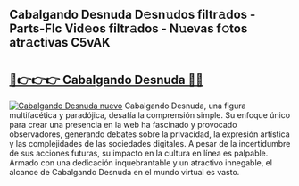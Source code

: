 ## Cabalgando Desnuda D𝚎sn𝚞dos filtr𝚊dos - Parts-FIc Vid𝚎os filtr𝚊dos - N𝚞evas f𝚘tos atr𝚊ctivas C5vAK

# <h2><a href="http://mb6xc0g.tromn.icu/?c=Cabalgando+Desnuda">🔗👉👉👉 Cabalgando Desnuda 🔗🔗</a></h2>

[![Cabalgando Desnuda nuevo](https://i.imgur.com/pEAQMta.gif)](http://mb6xc0g.tromn.icu/?c=Cabalgando+Desnuda)
Cabalgando Desnuda, una figura multifacética y paradójica, desafía la comprensión simple. Su enfoque único para crear una presencia en la web ha fascinado y provocado observadores, generando debates sobre la privacidad, la expresión artística y las complejidades de las sociedades digitales. A pesar de la incertidumbre de sus acciones futuras, su impacto en la cultura en línea es palpable. Armado con una dedicación inquebrantable y un atractivo innegable, el alcance de Cabalgando Desnuda en el mundo virtual es vasto.
